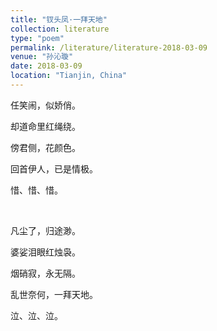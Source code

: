 ```yaml
---
title: "钗头凤·一拜天地"
collection: literature
type: "poem"
permalink: /literature/literature-2018-03-09
venue: "孙沁璇"
date: 2018-03-09
location: "Tianjin, China"
---
```


任笑闹，似娇俏。

却道命里红绳绕。

傍君侧，花颜色。

回首伊人，已是情极。

惜、惜、惜。

<br>

凡尘了，归途渺。

婆娑泪眼红烛袅。

烟硝寂，永无隔。

乱世奈何，一拜天地。

泣、泣、泣。
